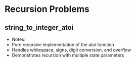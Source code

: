 # Recursion Problems

## string_to_integer_atoi
- Notes:
- Pure recursive implementation of the atoi function
- Handles whitespace, signs, digit conversion, and overflow
- Demonstrates recursion with multiple state parameters